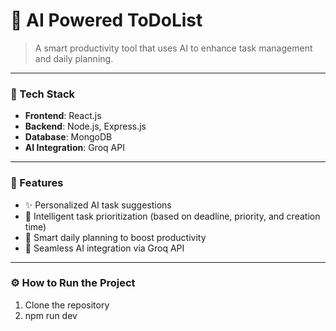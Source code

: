 # 🧠 AI Powered ToDoList

> A smart productivity tool that uses AI to enhance task management and daily planning.

---

### 🚀 Tech Stack

- **Frontend**: React.js
- **Backend**: Node.js, Express.js
- **Database**: MongoDB
- **AI Integration**: Groq API

---

### 📌 Features

- ✨ Personalized AI task suggestions  
- 🔄 Intelligent task prioritization (based on deadline, priority, and creation time)  
- 🔔 Smart daily planning to boost productivity  
- 🧠 Seamless AI integration via Groq API  

---

### ⚙️ How to Run the Project

1. Clone the repository
2. npm run dev
   
